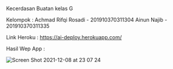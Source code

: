 Kecerdasan Buatan kelas G

Kelompok :
Achmad Rifqi Rosadi - 201910370311304
Ainun Najib - 201910370311335

Link Heroku : https://ai-deploy.herokuapp.com/


Hasil Wep App :


![Screen Shot 2021-12-08 at 23 07 24](https://user-images.githubusercontent.com/55131961/145242203-2206ac64-03f6-4f48-9623-e9c11d966843.png)

